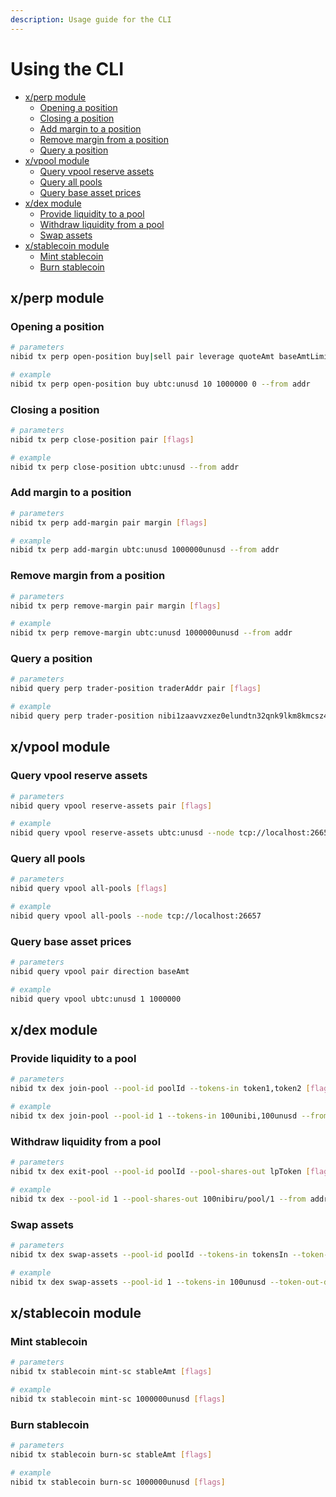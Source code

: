 ```yaml
---
description: Usage guide for the CLI
---
```


# Using the CLI                   <!-- omit in toc -->

- [x/perp module](#xperp-module)
  - [Opening a position](#opening-a-position)
  - [Closing a position](#closing-a-position)
  - [Add margin to a position](#add-margin-to-a-position)
  - [Remove margin from a position](#remove-margin-from-a-position)
  - [Query a position](#query-a-position)
- [x/vpool module](#xvpool-module)
  - [Query vpool reserve assets](#query-vpool-reserve-assets)
  - [Query all pools](#query-all-pools)
  - [Query base asset prices](#query-base-asset-prices)
- [x/dex module](#xdex-module)
  - [Provide liquidity to a pool](#provide-liquidity-to-a-pool)
  - [Withdraw liquidity from a pool](#withdraw-liquidity-from-a-pool)
  - [Swap assets](#swap-assets)
- [x/stablecoin module](#xstablecoin-module)
  - [Mint stablecoin](#mint-stablecoin)
  - [Burn stablecoin](#burn-stablecoin)

## x/perp module

### Opening a position

```bash
# parameters
nibid tx perp open-position buy|sell pair leverage quoteAmt baseAmtLimit [flags]

# example
nibid tx perp open-position buy ubtc:unusd 10 1000000 0 --from addr
```

### Closing a position

```bash
# parameters
nibid tx perp close-position pair [flags]

# example
nibid tx perp close-position ubtc:unusd --from addr
```

### Add margin to a position

```bash
# parameters
nibid tx perp add-margin pair margin [flags]

# example
nibid tx perp add-margin ubtc:unusd 1000000unusd --from addr
```

### Remove margin from a position

```bash
# parameters
nibid tx perp remove-margin pair margin [flags]

# example
nibid tx perp remove-margin ubtc:unusd 1000000unusd --from addr
```

### Query a position

```bash
# parameters
nibid query perp trader-position traderAddr pair [flags]

# example
nibid query perp trader-position nibi1zaavvzxez0elundtn32qnk9lkm8kmcsz44g7xl ubtc:unusd --node tcp://localhost:26657
```

## x/vpool module

### Query vpool reserve assets

```bash
# parameters
nibid query vpool reserve-assets pair [flags]

# example
nibid query vpool reserve-assets ubtc:unusd --node tcp://localhost:26657
```

### Query all pools

```bash
# parameters
nibid query vpool all-pools [flags]

# example
nibid query vpool all-pools --node tcp://localhost:26657
```

### Query base asset prices

```bash
# parameters
nibid query vpool pair direction baseAmt

# example
nibid query vpool ubtc:unusd 1 1000000
```

## x/dex module

### Provide liquidity to a pool

```bash
# parameters
nibid tx dex join-pool --pool-id poolId --tokens-in token1,token2 [flags]

# example
nibid tx dex join-pool --pool-id 1 --tokens-in 100unibi,100unusd --from addr
```

### Withdraw liquidity from a pool

```bash
# parameters
nibid tx dex exit-pool --pool-id poolId --pool-shares-out lpToken [flags]

# example
nibid tx dex --pool-id 1 --pool-shares-out 100nibiru/pool/1 --from addr
```

### Swap assets

```bash
# parameters
nibid tx dex swap-assets --pool-id poolId --tokens-in tokensIn --token-out-denom tokenOutDenom [flags]

# example
nibid tx dex swap-assets --pool-id 1 --tokens-in 100unusd --token-out-denom unibi --from addr
```

## x/stablecoin module

### Mint stablecoin

```bash
# parameters
nibid tx stablecoin mint-sc stableAmt [flags]

# example
nibid tx stablecoin mint-sc 1000000unusd [flags]
```

### Burn stablecoin

```bash
# parameters
nibid tx stablecoin burn-sc stableAmt [flags]

# example
nibid tx stablecoin burn-sc 1000000unusd [flags]
```
